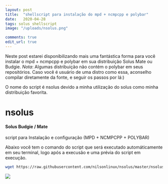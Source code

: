 ```yaml
---
layout: post
title:  "shellscript para instalação do mpd + ncmpcpp e polybar"
date:   2020-04-28
tags: solus shellscript
image: "/uploads/nsolus.png"

comments: true
edit_url: true
---
```



Neste post estarei disponibilizando mais uma fantástica forma para você instalar o mpd + ncmpcpp e polybar em sua distribuição Solus Mate ou Budgie. 
*Nota*: 
Algumas distribuição não contém o polybar em seus repositórios. Caso você é usuário de uma distro como essa, aconselho compilar diretamente da fonte, e seguir os passos por lá:)

O nome do script é nsolus devido a minha utilização do solus como minha distribuição favorita. 


# nsolus
#### Solus Budgie / Mate
script para 
Instalação e configuração (MPD + NCMPCPP + POLYBAR)

Abaixo você tem o comando do script que será executado automáticamente em seu terminal, logo após a execusão e uma prévia do script em execução.

```sh
wget https://raw.githubusercontent.com/nilsonlinux/nsolus/master/nsolus.sh && chmod +x nsolus.sh && ./nsolus.sh
```
![](https://i.ibb.co/wCbzrMB/nsolus.png)
